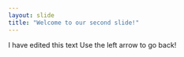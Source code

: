 ```yaml
---
layout: slide
title: "Welcome to our second slide!"
---
```

I have edited this text
Use the left arrow to go back!
